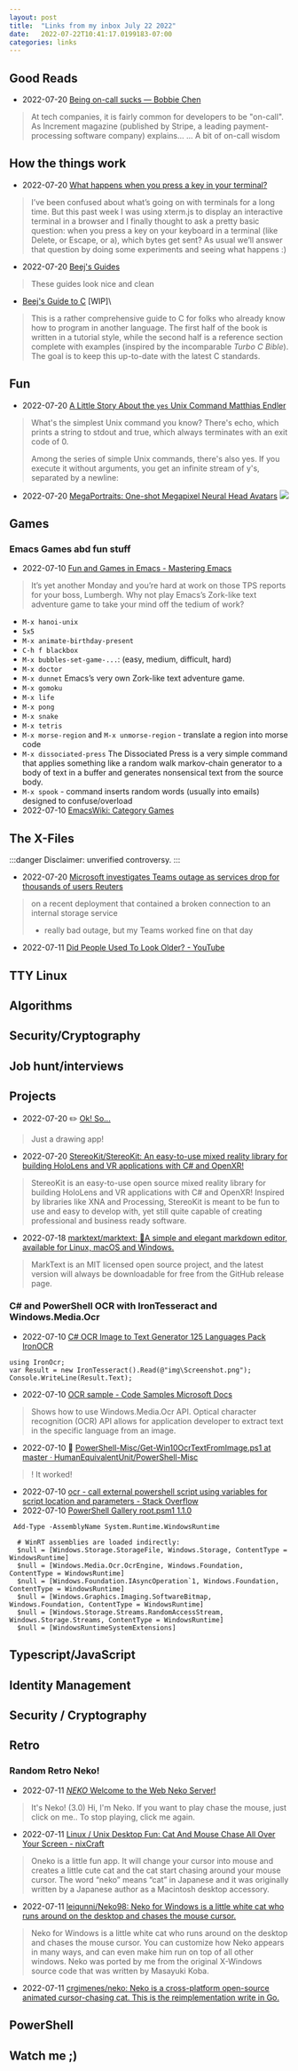 ```yaml
---
layout: post
title:  "Links from my inbox July 22 2022"
date:   2022-07-22T10:41:17.0199183-07:00
categories: links
---
```


## Good Reads
- 2022-07-20 [Being on-call sucks — Bobbie Chen](https://bobbiechen.com/blog/2022/7/20/being-on-call-sucks)
> At tech companies, it is fairly common for developers to be "on-call". As Increment magazine (published by Stripe, a leading payment-processing software company) explains...
> ... A bit of on-call wisdom

## How the things work
- 2022-07-20 [What happens when you press a key in your terminal?](https://jvns.ca/blog/2022/07/20/pseudoterminals/)
> I’ve been confused about what’s going on with terminals for a long time.
> But this past week I was using xterm.js to display an interactive terminal in a browser and I finally thought to ask a pretty basic question: when you press a key on your keyboard in a terminal (like Delete, or Escape, or a), which bytes get sent?
> As usual we’ll answer that question by doing some experiments and seeing what happens :)
- 2022-07-20 [Beej's Guides](https://beej.us/guide/)
> These guides look nice and clean
- [Beej's Guide to C](https://beej.us/guide/bgc/) [WIP]\
> This is a rather comprehensive guide to C for folks who already know how to program in another language. The first half of the book is written in a tutorial style, while the second half is a reference section complete with examples (inspired by the incomparable *Turbo C Bible*). The goal is to keep this up-to-date with the latest C standards.

## Fun
- 2022-07-20 [A Little Story About the `yes` Unix Command Matthias Endler](https://endler.dev/2017/yes/)
> What's the simplest Unix command you know?
> There's echo, which prints a string to stdout and true, which always terminates with an exit code of 0.
>
> Among the series of simple Unix commands, there's also yes. If you execute it without arguments, you get an infinite stream of y's, separated by a newline:
- 2022-07-20 [MegaPortraits: One-shot Megapixel Neural Head Avatars](https://samsunglabs.github.io/MegaPortraits/)
![](_img/20220722093613.png)


## Games

### Emacs Games abd fun stuff
- 2022-07-10 [Fun and Games in Emacs - Mastering Emacs](https://www.masteringemacs.org/article/fun-games-in-emacs)
> It’s yet another Monday and you’re hard at work on those TPS reports for your boss, Lumbergh. Why not play Emacs’s Zork-like text adventure game to take your mind off the tedium of work?
- `M-x hanoi-unix`
- `5x5`
- `M-x animate-birthday-present`
- `C-h f blackbox`
- `M-x bubbles-set-game-...`: (easy, medium, difficult, hard)
- `M-x doctor`
- `M-x dunnet` Emacs’s very own Zork-like text adventure game.
- `M-x gomoku`
- `M-x life`
- `M-x pong`
- `M-x snake`
- `M-x tetris`
- `M-x morse-region` and `M-x unmorse-region` -  translate a region into morse code
- `M-x dissociated-press` The Dissociated Press is a very simple command that applies something like a random walk markov-chain generator to a body of text in a buffer and generates nonsensical text from the source body.
- `M-x spook` - command inserts random words (usually into emails) designed to confuse/overload
- 2022-07-10 [EmacsWiki: Category Games](https://www.emacswiki.org/emacs/CategoryGames)

## The X-Files
:::danger
Disclaimer: unverified controversy.
:::

- 2022-07-20 [Microsoft investigates Teams outage as services drop for thousands of users Reuters](https://www.reuters.com/article/microsoft-outages-idCAKBN2OW03G)
> on a recent deployment that contained a broken connection to an internal storage service
> - really bad outage, but my Teams worked fine on that day
- 2022-07-11 [Did People Used To Look Older? - YouTube](https://www.youtube.com/watch?v=vjqt8T3tJIE)


## TTY Linux

## Algorithms

## Security/Cryptography

## Job hunt/interviews

## Projects
- 2022-07-20 ✏️ [Ok! So...](https://okso.app/)
> Just a drawing app!
- 2022-07-20 [StereoKit/StereoKit: An easy-to-use mixed reality library for building HoloLens and VR applications with C# and OpenXR!](https://github.com/StereoKit/StereoKit)
> StereoKit is an easy-to-use open source mixed reality library for building HoloLens and VR applications with C# and OpenXR! Inspired by libraries like XNA and Processing, StereoKit is meant to be fun to use and easy to develop with, yet still quite capable of creating professional and business ready software.
- 2022-07-18 [marktext/marktext: 📝A simple and elegant markdown editor, available for Linux, macOS and Windows.](https://github.com/marktext/marktext)
> MarkText is an MIT licensed open source project, and the latest version will always be downloadable for free from the GitHub release page.

### C# and PowerShell OCR with IronTesseract and Windows.Media.Ocr
- 2022-07-10 [C# OCR Image to Text Generator 125 Languages Pack IronOCR](https://ironsoftware.com/csharp/ocr/tutorials/how-to-read-text-from-an-image-in-csharp-net/)
```
using IronOcr;
var Result = new IronTesseract().Read(@"img\Screenshot.png");
Console.WriteLine(Result.Text);
```
- 2022-07-10 [OCR sample - Code Samples Microsoft Docs](https://docs.microsoft.com/en-us/samples/microsoft/windows-universal-samples/ocr/)
> Shows how to use Windows.Media.Ocr API. Optical character recognition (OCR) API allows for application developer to extract text in the specific language from an image.

- 2022-07-10 📌 [PowerShell-Misc/Get-Win10OcrTextFromImage.ps1 at master · HumanEquivalentUnit/PowerShell-Misc](https://github.com/HumanEquivalentUnit/PowerShell-Misc/blob/master/Get-Win10OcrTextFromImage.ps1)
> ! It worked!
- 2022-07-10 [ocr - call external powershell script using variables for script location and parameters - Stack Overflow](https://stackoverflow.com/questions/67129906/call-external-powershell-script-using-variables-for-script-location-and-paramete)
- 2022-07-10 [PowerShell Gallery root.psm1 1.1.0](https://www.powershellgallery.com/packages/PsOcr/1.1.0/Content/root.psm1)
```
 Add-Type -AssemblyName System.Runtime.WindowsRuntime
    
  # WinRT assemblies are loaded indirectly:
  $null = [Windows.Storage.StorageFile, Windows.Storage, ContentType = WindowsRuntime]
  $null = [Windows.Media.Ocr.OcrEngine, Windows.Foundation, ContentType = WindowsRuntime]
  $null = [Windows.Foundation.IAsyncOperation`1, Windows.Foundation, ContentType = WindowsRuntime]
  $null = [Windows.Graphics.Imaging.SoftwareBitmap, Windows.Foundation, ContentType = WindowsRuntime]
  $null = [Windows.Storage.Streams.RandomAccessStream, Windows.Storage.Streams, ContentType = WindowsRuntime]
  $null = [WindowsRuntimeSystemExtensions]
```

## Typescript/JavaScript

## Identity Management

## Security / Cryptography

## Retro
### Random Retro Neko!
- 2022-07-11 [*NEKO* Welcome to the Web Neko Server!](https://webneko.net/?rose)
> It's Neko! (3.0)
> Hi, I'm Neko. If you want to play chase the mouse, just click on me..
> To stop playing, click me again.
- 2022-07-11 [Linux / Unix Desktop Fun: Cat And Mouse Chase All Over Your Screen - nixCraft](https://www.cyberciti.biz/open-source/oneko-app-creates-cute-cat-chasing-around-your-mouse/)
> Oneko is a little fun app. It will change your cursor into mouse and creates a little cute cat and the cat start chasing around your mouse cursor. The word “neko” means “cat” in Japanese and it was originally written by a Japanese author as a Macintosh desktop accessory.
- 2022-07-11 [leiqunni/Neko98: Neko for Windows is a little white cat who runs around on the desktop and chases the mouse cursor.](https://github.com/leiqunni/Neko98)
> Neko for Windows is a little white cat who runs around on the desktop and chases the mouse cursor. You can customize how Neko appears in many ways, and can even make him run on top of all other windows. Neko was ported by me from the original X-Windows source code that was written by Masayuki Koba.
- 2022-07-11 [crgimenes/neko: Neko is a cross-platform open-source animated cursor-chasing cat. This is the reimplementation write in Go.](https://github.com/crgimenes/neko)

## PowerShell

## Watch me ;)
